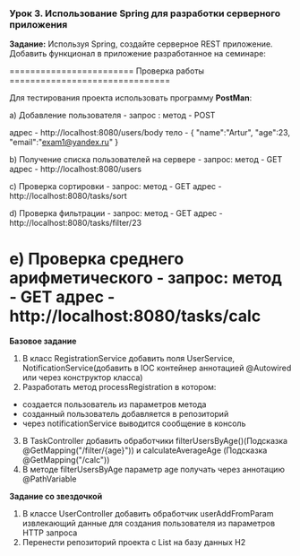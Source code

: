 ### Урок 3. Использование Spring для разработки серверного приложения
__Задание:__ Используя Spring, создайте серверное REST приложение. Добавить функционал в приложение разработанное на семинаре:

======================== Проверка работы ===============================

Для теcтирования проекта использовать программу __PostMan__:

a) Добавление пользователя - запрос :
метод - POST

адрес - http://localhost:8080/users/body
тело -
{
"name":"Artur",
"age":23,
"email":"exam1@yandex.ru"
}

b) Получение списка пользователей на сервере - запрос:
метод - GET
адрес - http://localhost:8080/users

c) Проверка сортировки - запрос:
метод - GET
адрес - http://localhost:8080/tasks/sort

d) Проверка фильтрации - запрос:
метод - GET
адрес - http://localhost:8080/tasks/filter/23

e) Проверка среднего арифметического - запрос:
метод - GET
адрес - http://localhost:8080/tasks/calc
=====================================================================

**Базовое задание**
1) В класс RegistrationService добавить поля UserService, NotificationService(добавить в IOC контейнер аннотацией @Autowired или через конструктор класса)
2) Разработать метод processRegistration в котором:
- создается пользователь из параметров метода
- созданный пользователь добавляется в репозиторий
- через notificationService выводится сообщение в консоль
3) В TaskController добавить обработчики filterUsersByAge()(Подсказка @GetMapping("/filter/{age}")) и calculateAverageAge (Подсказка @GetMapping("/calc"))
4) В методе filterUsersByAge параметр age получать через аннотацию @PathVariable

**Задание со звездочкой**
1) В классе UserController добавить обработчик userAddFromParam извлекающий данные для создания пользователя из параметров HTTP запроса
2) Перенести репозиторий проекта с List<User> на базу данных H2